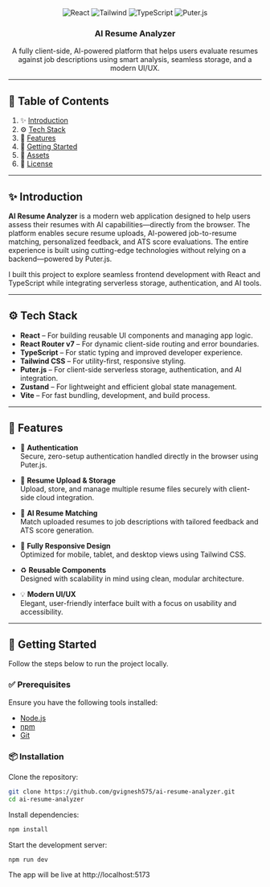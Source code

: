<div align="center">
  <div>
    <img alt="React" src="https://img.shields.io/badge/React-4c84f3?style=for-the-badge&logo=react&logoColor=white" />
    <img alt="Tailwind" src="https://img.shields.io/badge/-Tailwind-38B2AC?style=for-the-badge&logo=tailwind-css&logoColor=white" />
    <img alt="TypeScript" src="https://img.shields.io/badge/-TypeScript-black?style=for-the-badge&logoColor=white&logo=typescript&color=3178C6" />
    <img alt="Puter.js" src="https://img.shields.io/badge/Puter.js-181758?style=for-the-badge&logoColor=white" />
  </div>

  <h3 align="center">AI Resume Analyzer</h3>
  <p align="center">
    A fully client-side, AI-powered platform that helps users evaluate resumes against job descriptions using smart analysis, seamless storage, and a modern UI/UX.
  </p>
</div>

---

## 📌 Table of Contents

1. ✨ [Introduction](#introduction)
2. ⚙️ [Tech Stack](#tech-stack)
3. 🔋 [Features](#features)
4. 🚀 [Getting Started](#getting-started)
5. 📁 [Assets](#assets)
6. 📄 [License](#license)

---

## ✨ Introduction

**AI Resume Analyzer** is a modern web application designed to help users assess their resumes with AI capabilities—directly from the browser. The platform enables secure resume uploads, AI-powered job-to-resume matching, personalized feedback, and ATS score evaluations. The entire experience is built using cutting-edge technologies without relying on a backend—powered by Puter.js.

I built this project to explore seamless frontend development with React and TypeScript while integrating serverless storage, authentication, and AI tools.

---

## ⚙️ Tech Stack

- **React** – For building reusable UI components and managing app logic.
- **React Router v7** – For dynamic client-side routing and error boundaries.
- **TypeScript** – For static typing and improved developer experience.
- **Tailwind CSS** – For utility-first, responsive styling.
- **Puter.js** – For client-side serverless storage, authentication, and AI integration.
- **Zustand** – For lightweight and efficient global state management.
- **Vite** – For fast bundling, development, and build process.

---

## 🔋 Features

- 🔐 **Authentication**  
  Secure, zero-setup authentication handled directly in the browser using Puter.js.

- 📄 **Resume Upload & Storage**  
  Upload, store, and manage multiple resume files securely with client-side cloud integration.

- 🧠 **AI Resume Matching**  
  Match uploaded resumes to job descriptions with tailored feedback and ATS score generation.

- 📱 **Fully Responsive Design**  
  Optimized for mobile, tablet, and desktop views using Tailwind CSS.

- ♻️ **Reusable Components**  
  Designed with scalability in mind using clean, modular architecture.

- 💡 **Modern UI/UX**  
  Elegant, user-friendly interface built with a focus on usability and accessibility.

---

## 🚀 Getting Started

Follow the steps below to run the project locally.

### ✅ Prerequisites

Ensure you have the following tools installed:

- [Node.js](https://nodejs.org/)
- [npm](https://www.npmjs.com/)
- [Git](https://git-scm.com/)

### 📦 Installation

Clone the repository:

```bash
git clone https://github.com/gvignesh575/ai-resume-analyzer.git
cd ai-resume-analyzer
```

Install dependencies:

```bash
npm install
```

Start the development server:

```bash
npm run dev
```

The app will be live at http://localhost:5173
